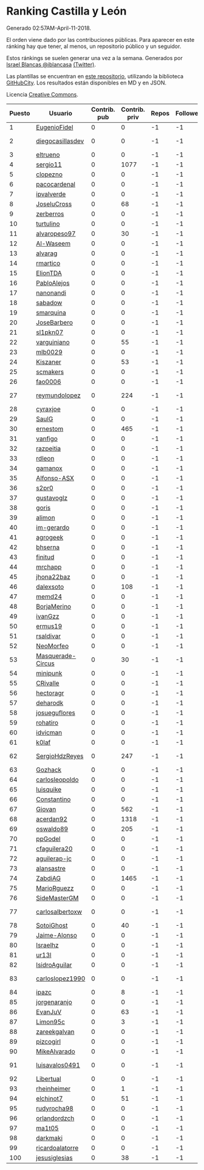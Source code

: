 # Ranking Castilla y León

Generado 02:57AM-April-11-2018.

El orden viene dado por las contribuciones públicas. Para aparecer en este ránking hay que tener, al menos, un repositorio público y un seguidor.

Estos ránkings se suelen generar una vez a la semana. Generados por [Israel Blancas @iblancasa](https://github.com/iblancasa/) [(Twitter)](https://twitter.com/iblancasa).

Las plantillas se encuentran en [este repositorio](https://github.com/iblancasa/GH-Spanish-Ranking), utilizando la biblioteca [GitHubCity](https://github.com/iblancasa/GitHubCity). Los resultados están disponibles en MD y en JSON.

Licencia [Creative Commons](https://creativecommons.org/licenses/by/4.0/).

| Puesto   |  Usuario  | Contrib. pub | Contrib. priv |Repos| Followers | Desde |  Avatar  |
|----------|-----------|--------------|---------------|-----|-----------|-------|----------|
|1|[EugenioFidel](https://github.com/EugenioFidel)|0|0|-1|-1||![EugenioFidel]()|
|2|[diegocasillasdev](https://github.com/diegocasillasdev)|0|0|-1|-1||![diegocasillasdev]()|
|3|[eltrueno](https://github.com/eltrueno)|0|0|-1|-1||![eltrueno]()|
|4|[sergio11](https://github.com/sergio11)|0|1077|-1|-1||![sergio11]()|
|5|[clopezno](https://github.com/clopezno)|0|0|-1|-1||![clopezno]()|
|6|[pacocardenal](https://github.com/pacocardenal)|0|0|-1|-1||![pacocardenal]()|
|7|[ipvalverde](https://github.com/ipvalverde)|0|0|-1|-1||![ipvalverde]()|
|8|[JoseluCross](https://github.com/JoseluCross)|0|68|-1|-1||![JoseluCross]()|
|9|[zerberros](https://github.com/zerberros)|0|0|-1|-1||![zerberros]()|
|10|[turtulino](https://github.com/turtulino)|0|0|-1|-1||![turtulino]()|
|11|[alvaropeso97](https://github.com/alvaropeso97)|0|30|-1|-1||![alvaropeso97]()|
|12|[Al-Waseem](https://github.com/Al-Waseem)|0|0|-1|-1||![Al-Waseem]()|
|13|[alvarag](https://github.com/alvarag)|0|0|-1|-1||![alvarag]()|
|14|[rmartico](https://github.com/rmartico)|0|0|-1|-1||![rmartico]()|
|15|[ElionTDA](https://github.com/ElionTDA)|0|0|-1|-1||![ElionTDA]()|
|16|[PabloAlejos](https://github.com/PabloAlejos)|0|0|-1|-1||![PabloAlejos]()|
|17|[nanonandi](https://github.com/nanonandi)|0|0|-1|-1||![nanonandi]()|
|18|[sabadow](https://github.com/sabadow)|0|0|-1|-1||![sabadow]()|
|19|[smarquina](https://github.com/smarquina)|0|0|-1|-1||![smarquina]()|
|20|[JoseBarbero](https://github.com/JoseBarbero)|0|0|-1|-1||![JoseBarbero]()|
|21|[sl1pkn07](https://github.com/sl1pkn07)|0|0|-1|-1||![sl1pkn07]()|
|22|[varguiniano](https://github.com/varguiniano)|0|55|-1|-1||![varguiniano]()|
|23|[mlb0029](https://github.com/mlb0029)|0|0|-1|-1||![mlb0029]()|
|24|[Kiszaner](https://github.com/Kiszaner)|0|53|-1|-1||![Kiszaner]()|
|25|[scmakers](https://github.com/scmakers)|0|0|-1|-1||![scmakers]()|
|26|[fao0006](https://github.com/fao0006)|0|0|-1|-1||![fao0006]()|
|27|[reymundolopez](https://github.com/reymundolopez)|0|224|-1|-1||![reymundolopez]()|
|28|[cyraxjoe](https://github.com/cyraxjoe)|0|0|-1|-1||![cyraxjoe]()|
|29|[SaulG](https://github.com/SaulG)|0|0|-1|-1||![SaulG]()|
|30|[ernestom](https://github.com/ernestom)|0|465|-1|-1||![ernestom]()|
|31|[vanfigo](https://github.com/vanfigo)|0|0|-1|-1||![vanfigo]()|
|32|[razpeitia](https://github.com/razpeitia)|0|0|-1|-1||![razpeitia]()|
|33|[rdleon](https://github.com/rdleon)|0|0|-1|-1||![rdleon]()|
|34|[gamanox](https://github.com/gamanox)|0|0|-1|-1||![gamanox]()|
|35|[Alfonso-ASX](https://github.com/Alfonso-ASX)|0|0|-1|-1||![Alfonso-ASX]()|
|36|[s2pr0](https://github.com/s2pr0)|0|0|-1|-1||![s2pr0]()|
|37|[gustavoglz](https://github.com/gustavoglz)|0|0|-1|-1||![gustavoglz]()|
|38|[goris](https://github.com/goris)|0|0|-1|-1||![goris]()|
|39|[alimon](https://github.com/alimon)|0|0|-1|-1||![alimon]()|
|40|[im-gerardo](https://github.com/im-gerardo)|0|0|-1|-1||![im-gerardo]()|
|41|[agrogeek](https://github.com/agrogeek)|0|0|-1|-1||![agrogeek]()|
|42|[bhserna](https://github.com/bhserna)|0|0|-1|-1||![bhserna]()|
|43|[finitud](https://github.com/finitud)|0|0|-1|-1||![finitud]()|
|44|[mrchapp](https://github.com/mrchapp)|0|0|-1|-1||![mrchapp]()|
|45|[jhona22baz](https://github.com/jhona22baz)|0|0|-1|-1||![jhona22baz]()|
|46|[dalexsoto](https://github.com/dalexsoto)|0|108|-1|-1||![dalexsoto]()|
|47|[memd24](https://github.com/memd24)|0|0|-1|-1||![memd24]()|
|48|[BorjaMerino](https://github.com/BorjaMerino)|0|0|-1|-1||![BorjaMerino]()|
|49|[ivanGzz](https://github.com/ivanGzz)|0|0|-1|-1||![ivanGzz]()|
|50|[ermus19](https://github.com/ermus19)|0|0|-1|-1||![ermus19]()|
|51|[rsaldivar](https://github.com/rsaldivar)|0|0|-1|-1||![rsaldivar]()|
|52|[NeoMorfeo](https://github.com/NeoMorfeo)|0|0|-1|-1||![NeoMorfeo]()|
|53|[Masquerade-Circus](https://github.com/Masquerade-Circus)|0|30|-1|-1||![Masquerade-Circus]()|
|54|[minipunk](https://github.com/minipunk)|0|0|-1|-1||![minipunk]()|
|55|[CRivalle](https://github.com/CRivalle)|0|0|-1|-1||![CRivalle]()|
|56|[hectoragr](https://github.com/hectoragr)|0|0|-1|-1||![hectoragr]()|
|57|[deharodk](https://github.com/deharodk)|0|0|-1|-1||![deharodk]()|
|58|[josueguflores](https://github.com/josueguflores)|0|0|-1|-1||![josueguflores]()|
|59|[rohatiro](https://github.com/rohatiro)|0|0|-1|-1||![rohatiro]()|
|60|[idvicman](https://github.com/idvicman)|0|0|-1|-1||![idvicman]()|
|61|[k0laf](https://github.com/k0laf)|0|0|-1|-1||![k0laf]()|
|62|[SergioHdzReyes](https://github.com/SergioHdzReyes)|0|247|-1|-1||![SergioHdzReyes]()|
|63|[Gozhack](https://github.com/Gozhack)|0|0|-1|-1||![Gozhack]()|
|64|[carlosleopoldo](https://github.com/carlosleopoldo)|0|0|-1|-1||![carlosleopoldo]()|
|65|[luisquike](https://github.com/luisquike)|0|0|-1|-1||![luisquike]()|
|66|[Constantino](https://github.com/Constantino)|0|0|-1|-1||![Constantino]()|
|67|[Giovan](https://github.com/Giovan)|0|562|-1|-1||![Giovan]()|
|68|[acerdan92](https://github.com/acerdan92)|0|1318|-1|-1||![acerdan92]()|
|69|[oswaldo89](https://github.com/oswaldo89)|0|205|-1|-1||![oswaldo89]()|
|70|[ppGodel](https://github.com/ppGodel)|0|0|-1|-1||![ppGodel]()|
|71|[cfaguilera20](https://github.com/cfaguilera20)|0|0|-1|-1||![cfaguilera20]()|
|72|[aguilerap-jc](https://github.com/aguilerap-jc)|0|0|-1|-1||![aguilerap-jc]()|
|73|[alansastre](https://github.com/alansastre)|0|0|-1|-1||![alansastre]()|
|74|[ZabdiAG](https://github.com/ZabdiAG)|0|1465|-1|-1||![ZabdiAG]()|
|75|[MarioRguezz](https://github.com/MarioRguezz)|0|0|-1|-1||![MarioRguezz]()|
|76|[SideMasterGM](https://github.com/SideMasterGM)|0|0|-1|-1||![SideMasterGM]()|
|77|[carlosalbertoxw](https://github.com/carlosalbertoxw)|0|0|-1|-1||![carlosalbertoxw]()|
|78|[SotoiGhost](https://github.com/SotoiGhost)|0|40|-1|-1||![SotoiGhost]()|
|79|[Jaime-Alonso](https://github.com/Jaime-Alonso)|0|0|-1|-1||![Jaime-Alonso]()|
|80|[Israelhz](https://github.com/Israelhz)|0|0|-1|-1||![Israelhz]()|
|81|[ur13l](https://github.com/ur13l)|0|0|-1|-1||![ur13l]()|
|82|[IsidroAguilar](https://github.com/IsidroAguilar)|0|0|-1|-1||![IsidroAguilar]()|
|83|[carloslopez1990](https://github.com/carloslopez1990)|0|0|-1|-1||![carloslopez1990]()|
|84|[ipazc](https://github.com/ipazc)|0|8|-1|-1||![ipazc]()|
|85|[jorgenaranjo](https://github.com/jorgenaranjo)|0|0|-1|-1||![jorgenaranjo]()|
|86|[EvanJuV](https://github.com/EvanJuV)|0|63|-1|-1||![EvanJuV]()|
|87|[Limon95c](https://github.com/Limon95c)|0|3|-1|-1||![Limon95c]()|
|88|[zareekgalvan](https://github.com/zareekgalvan)|0|0|-1|-1||![zareekgalvan]()|
|89|[pizcogirl](https://github.com/pizcogirl)|0|0|-1|-1||![pizcogirl]()|
|90|[MikeAlvarado](https://github.com/MikeAlvarado)|0|0|-1|-1||![MikeAlvarado]()|
|91|[luisavalos0491](https://github.com/luisavalos0491)|0|0|-1|-1||![luisavalos0491]()|
|92|[Libertual](https://github.com/Libertual)|0|0|-1|-1||![Libertual]()|
|93|[rheinheimer](https://github.com/rheinheimer)|0|1|-1|-1||![rheinheimer]()|
|94|[elchinot7](https://github.com/elchinot7)|0|51|-1|-1||![elchinot7]()|
|95|[rudyrocha98](https://github.com/rudyrocha98)|0|0|-1|-1||![rudyrocha98]()|
|96|[orlandordzch](https://github.com/orlandordzch)|0|0|-1|-1||![orlandordzch]()|
|97|[ma1t05](https://github.com/ma1t05)|0|0|-1|-1||![ma1t05]()|
|98|[darkmaki](https://github.com/darkmaki)|0|0|-1|-1||![darkmaki]()|
|99|[ricardoalatorre](https://github.com/ricardoalatorre)|0|0|-1|-1||![ricardoalatorre]()|
|100|[jesusiglesias](https://github.com/jesusiglesias)|0|38|-1|-1||![jesusiglesias]()|
